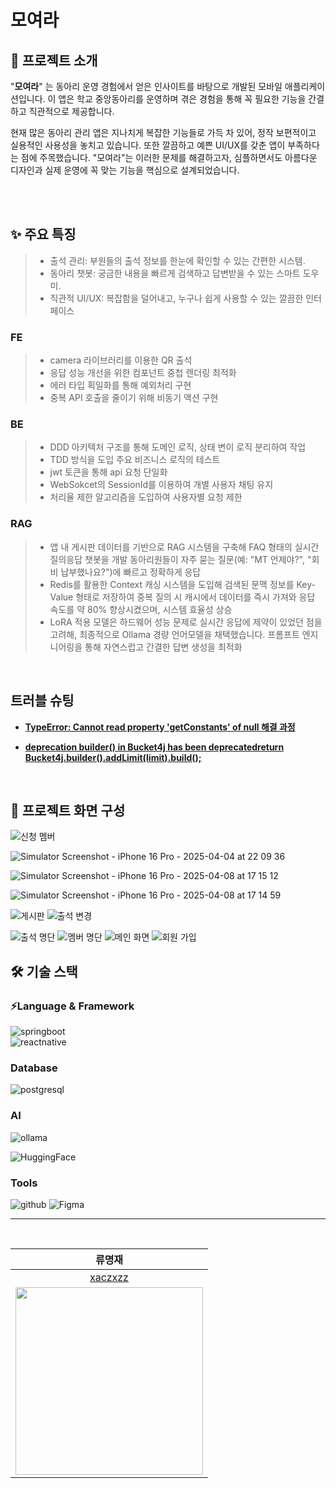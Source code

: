 # 모여라

## 📌 프로젝트 소개

"**모여라**" 는 동아리 운영 경험에서 얻은 인사이트를 바탕으로 개발된 모바일 애플리케이션입니다. 이 앱은 학교 중앙동아리를 운영하며 겪은 경험을 통해 꼭 필요한 기능을 간결하고 직관적으로 제공합니다.

현재 많은 동아리 관리 앱은 지나치게 복잡한 기능들로 가득 차 있어, 정작 보편적이고 실용적인 사용성을 놓치고 있습니다. 또한 깔끔하고 예쁜 UI/UX를 갖춘 앱이 부족하다는 점에 주목했습니다. "모여라"는 이러한 문제를 해결하고자, 심플하면서도 아름다운 디자인과 실제 운영에 꼭 맞는 기능을 핵심으로 설계되었습니다.

</br>

</br>

## ✨ 주요 특징

> - 출석 관리: 부원들의 출석 정보를 한눈에 확인할 수 있는 간편한 시스템.
> - 동아리 챗봇: 궁금한 내용을 빠르게 검색하고 답변받을 수 있는 스마트 도우미.
> - 직관적 UI/UX: 복잡함을 덜어내고, 누구나 쉽게 사용할 수 있는 깔끔한 인터페이스



### FE

> - camera 라이브러리를 이용한 QR 출석
> - 응답 성능 개선을 위한 컴포넌트 중첩 렌더링 최적화
> - 에러 타입 획일화를 통해 예외처리 구현
> - 중복 API 호출을 줄이기 위해 비동기 액션 구현

### BE

> - DDD 아키텍처 구조를 통해 도메인 로직, 상태 변이 로직 분리하여 작업
> - TDD 방식을 도입 주요 비즈니스 로직의 테스트
> - jwt 토큰을 통해 api 요청 단일화
> - WebSokcet의 SessionId를 이용하여 개별 사용자 채팅 유지
> - 처리율 제한 알고리즘을 도입하여 사용자별 요청 제한

### RAG

> - 앱 내 게시판 데이터를 기반으로 RAG 시스템을 구축해 FAQ 형태의 실시간 질의응답 챗봇을 개발 동아리원들이 자주 묻는 질문(예: "MT 언제야?", "회비 납부했나요?")에 빠르고 정확하게 응답
> - Redis를 활용한 Context 캐싱 시스템을 도입해 검색된 문맥 정보를 Key-Value 형태로 저장하여 중복 질의 시 캐시에서 데이터를 즉시 가져와 응답 속도를 약 80% 향상시켰으며, 시스템 효율성 상승
> - LoRA 적용 모델은 하드웨어 성능 문제로 실시간 응답에 제약이 있었던 점을 고려해, 최종적으로 Ollama 경량 언어모델을 채택했습니다. 프롬프트 엔지니어링을 통해 자연스럽고 간결한 답변 생성을 최적화

</br>

## 트러블 슈팅

- **[TypeError: Cannot read property 'getConstants' of null 해결 과정](https://www.notion.so/typeError-Cannot-read-property-getConstants-of-null-Component-Stack-1a2b7e7082ee80fabb29d3df90490a1d?pvs=4)**

- **[deprecation builder() in Bucket4j has been deprecatedreturn Bucket4j.builder().addLimit(limit).build();](https://www.notion.so/1cdb7e7082ee80eeb31ee8d1ed8d2e95)**

</br>

## 📱 프로젝트 화면 구성

![신청 멤버](https://github.com/user-attachments/assets/448ee816-33ac-493f-899b-2e755a6a5811)

![Simulator Screenshot - iPhone 16 Pro - 2025-04-04 at 22 09 36](https://github.com/user-attachments/assets/dc186583-7467-4201-ae66-e96be8d3fc20)

![Simulator Screenshot - iPhone 16 Pro - 2025-04-08 at 17 15 12](https://github.com/user-attachments/assets/9d150c59-95bb-42c4-a22f-3ed32cb8c2d8)

![Simulator Screenshot - iPhone 16 Pro - 2025-04-08 at 17 14 59](https://github.com/user-attachments/assets/83f88a67-4e16-4d9d-9683-ab374225c6e7)

![게시판](https://github.com/user-attachments/assets/3fc73286-1a79-4e25-93cc-1913f0585f30)
![출석 변경](https://github.com/user-attachments/assets/e9ba9e2c-38fe-4b4a-b4fc-ee92da3be430)

![출석 명단](https://github.com/user-attachments/assets/9af2f4fa-90a0-4b1d-afaa-7f880c9a3a42)
![멤버 명단](https://github.com/user-attachments/assets/9b2a1208-467f-4f91-9a6f-8d984686d74b)
![메인 화면](https://github.com/user-attachments/assets/4258adf9-09a4-4bdd-8a69-5fe9b38bbf20)
![회원 가입](https://github.com/user-attachments/assets/c2ac8598-e6ef-497a-9e17-9aac417c0008)


## 🛠️ 기술 스택



### ⚡️Language & Framework

![springboot](https://img.shields.io/badge/springboot-%236DB33F.svg?style=for-the-badge&logo=springboot&logoColor=white)  
![reactnative](https://img.shields.io/badge/reactnative-20232A?style=for-the-badge&logo=react&logoColor=61DAFB)

###  Database

![postgresql](https://img.shields.io/badge/postgresql-4479A1.svg?style=for-the-badge&logo=postgresql&logoColor=white)

###  AI 

![ollama](https://img.shields.io/badge/ollama-0078D4?style=for-the-badge&logo=meta&logoColor=white)

![HuggingFace](https://img.shields.io/badge/HuggingFace-FFD21E?style=for-the-badge&logo=HuggingFace&logoColor=white)

###  Tools

![github](https://img.shields.io/badge/github-181717?style=for-the-badge&logo=github&logoColor=white)
![Figma](https://img.shields.io/badge/figma-F24E1E?style=for-the-badge&logo=figma&logoColor=white)

---



</br>

|                류명재               |
| :-----------------------------------:             
| [xaczxzz](https://github.com/xaczxzz) |
| <img src ="https://avatars.githubusercontent.com/u/101166893?v=4" width="300"/>|
